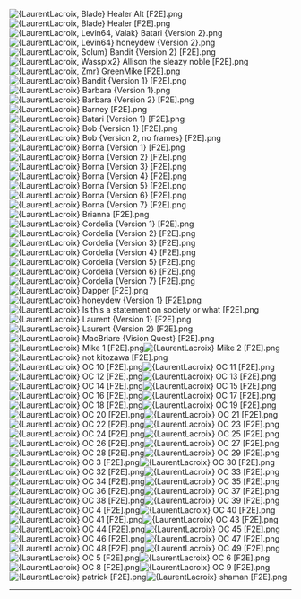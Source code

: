 ![{LaurentLacroix, Blade} Healer Alt [F2E].png](https://raw.githubusercontent.com/Klokinator/FE-Repo/main/Portrait%20Repository/Spriting%20Community%20OC's%20(Grouped%20by%20Artist)/LaurentLaicrox%20(All%20F2E)/%7BLaurentLacroix,%20Blade%7D%20Healer%20Alt%20%5BF2E%5D.png "{LaurentLacroix, Blade} Healer Alt [F2E].png")![{LaurentLacroix, Blade} Healer [F2E].png](https://raw.githubusercontent.com/Klokinator/FE-Repo/main/Portrait%20Repository/Spriting%20Community%20OC's%20(Grouped%20by%20Artist)/LaurentLaicrox%20(All%20F2E)/%7BLaurentLacroix,%20Blade%7D%20Healer%20%5BF2E%5D.png "{LaurentLacroix, Blade} Healer [F2E].png")![{LaurentLacroix, Levin64, Valak} Batari {Version 2}.png](https://raw.githubusercontent.com/Klokinator/FE-Repo/main/Portrait%20Repository/Spriting%20Community%20OC's%20(Grouped%20by%20Artist)/LaurentLaicrox%20(All%20F2E)/%7BLaurentLacroix,%20Levin64,%20Valak%7D%20Batari%20(Version%202).png "{LaurentLacroix, Levin64, Valak} Batari {Version 2}.png")![{LaurentLacroix, Levin64} honeydew {Version 2}.png](https://raw.githubusercontent.com/Klokinator/FE-Repo/main/Portrait%20Repository/Spriting%20Community%20OC's%20(Grouped%20by%20Artist)/LaurentLaicrox%20(All%20F2E)/%7BLaurentLacroix,%20Levin64%7D%20honeydew%20(Version%202).png "{LaurentLacroix, Levin64} honeydew {Version 2}.png")![{LaurentLacroix, Solum} Bandit {Version 2} [F2E].png](https://raw.githubusercontent.com/Klokinator/FE-Repo/main/Portrait%20Repository/Spriting%20Community%20OC's%20(Grouped%20by%20Artist)/LaurentLaicrox%20(All%20F2E)/%7BLaurentLacroix,%20Solum%7D%20Bandit%20(Version%202)%20%5BF2E%5D.png "{LaurentLacroix, Solum} Bandit {Version 2} [F2E].png")![{LaurentLacroix, Wasspix2} Allison the sleazy noble [F2E].png](https://raw.githubusercontent.com/Klokinator/FE-Repo/main/Portrait%20Repository/Spriting%20Community%20OC's%20(Grouped%20by%20Artist)/LaurentLaicrox%20(All%20F2E)/%7BLaurentLacroix,%20Wasspix2%7D%20Allison%20the%20sleazy%20noble%20%5BF2E%5D.png "{LaurentLacroix, Wasspix2} Allison the sleazy noble [F2E].png")![{LaurentLacroix, Zmr} GreenMike [F2E].png](https://raw.githubusercontent.com/Klokinator/FE-Repo/main/Portrait%20Repository/Spriting%20Community%20OC's%20(Grouped%20by%20Artist)/LaurentLaicrox%20(All%20F2E)/%7BLaurentLacroix,%20Zmr%7D%20GreenMike%20%5BF2E%5D.png "{LaurentLacroix, Zmr} GreenMike [F2E].png")![{LaurentLacroix} Bandit {Version 1} [F2E].png](https://raw.githubusercontent.com/Klokinator/FE-Repo/main/Portrait%20Repository/Spriting%20Community%20OC's%20(Grouped%20by%20Artist)/LaurentLaicrox%20(All%20F2E)/%7BLaurentLacroix%7D%20Bandit%20(Version%201)%20%5BF2E%5D.png "{LaurentLacroix} Bandit {Version 1} [F2E].png")![{LaurentLacroix} Barbara {Version 1}.png](https://raw.githubusercontent.com/Klokinator/FE-Repo/main/Portrait%20Repository/Spriting%20Community%20OC's%20(Grouped%20by%20Artist)/LaurentLaicrox%20(All%20F2E)/%7BLaurentLacroix%7D%20Barbara%20(Version%201).png "{LaurentLacroix} Barbara {Version 1}.png")![{LaurentLacroix} Barbara {Version 2} [F2E].png](https://raw.githubusercontent.com/Klokinator/FE-Repo/main/Portrait%20Repository/Spriting%20Community%20OC's%20(Grouped%20by%20Artist)/LaurentLaicrox%20(All%20F2E)/%7BLaurentLacroix%7D%20Barbara%20(Version%202)%20%5BF2E%5D.png "{LaurentLacroix} Barbara {Version 2} [F2E].png")![{LaurentLacroix} Barney [F2E].png](https://raw.githubusercontent.com/Klokinator/FE-Repo/main/Portrait%20Repository/Spriting%20Community%20OC's%20(Grouped%20by%20Artist)/LaurentLaicrox%20(All%20F2E)/%7BLaurentLacroix%7D%20Barney%20%5BF2E%5D.png "{LaurentLacroix} Barney [F2E].png")![{LaurentLacroix} Batari {Version 1} [F2E].png](https://raw.githubusercontent.com/Klokinator/FE-Repo/main/Portrait%20Repository/Spriting%20Community%20OC's%20(Grouped%20by%20Artist)/LaurentLaicrox%20(All%20F2E)/%7BLaurentLacroix%7D%20Batari%20(Version%201)%20%5BF2E%5D.png "{LaurentLacroix} Batari {Version 1} [F2E].png")![{LaurentLacroix} Bob {Version 1} [F2E].png](https://raw.githubusercontent.com/Klokinator/FE-Repo/main/Portrait%20Repository/Spriting%20Community%20OC's%20(Grouped%20by%20Artist)/LaurentLaicrox%20(All%20F2E)/%7BLaurentLacroix%7D%20Bob%20(Version%201)%20%5BF2E%5D.png "{LaurentLacroix} Bob {Version 1} [F2E].png")![{LaurentLacroix} Bob {Version 2, no frames} [F2E].png](https://raw.githubusercontent.com/Klokinator/FE-Repo/main/Portrait%20Repository/Spriting%20Community%20OC's%20(Grouped%20by%20Artist)/LaurentLaicrox%20(All%20F2E)/%7BLaurentLacroix%7D%20Bob%20(Version%202,%20no%20frames)%20%5BF2E%5D.png "{LaurentLacroix} Bob {Version 2, no frames} [F2E].png")![{LaurentLacroix} Borna {Version 1} [F2E].png](https://raw.githubusercontent.com/Klokinator/FE-Repo/main/Portrait%20Repository/Spriting%20Community%20OC's%20(Grouped%20by%20Artist)/LaurentLaicrox%20(All%20F2E)/%7BLaurentLacroix%7D%20Borna%20(Version%201)%20%5BF2E%5D.png "{LaurentLacroix} Borna {Version 1} [F2E].png")![{LaurentLacroix} Borna {Version 2} [F2E].png](https://raw.githubusercontent.com/Klokinator/FE-Repo/main/Portrait%20Repository/Spriting%20Community%20OC's%20(Grouped%20by%20Artist)/LaurentLaicrox%20(All%20F2E)/%7BLaurentLacroix%7D%20Borna%20(Version%202)%20%5BF2E%5D.png "{LaurentLacroix} Borna {Version 2} [F2E].png")![{LaurentLacroix} Borna {Version 3} [F2E].png](https://raw.githubusercontent.com/Klokinator/FE-Repo/main/Portrait%20Repository/Spriting%20Community%20OC's%20(Grouped%20by%20Artist)/LaurentLaicrox%20(All%20F2E)/%7BLaurentLacroix%7D%20Borna%20(Version%203)%20%5BF2E%5D.png "{LaurentLacroix} Borna {Version 3} [F2E].png")![{LaurentLacroix} Borna {Version 4} [F2E].png](https://raw.githubusercontent.com/Klokinator/FE-Repo/main/Portrait%20Repository/Spriting%20Community%20OC's%20(Grouped%20by%20Artist)/LaurentLaicrox%20(All%20F2E)/%7BLaurentLacroix%7D%20Borna%20(Version%204)%20%5BF2E%5D.png "{LaurentLacroix} Borna {Version 4} [F2E].png")![{LaurentLacroix} Borna {Version 5} [F2E].png](https://raw.githubusercontent.com/Klokinator/FE-Repo/main/Portrait%20Repository/Spriting%20Community%20OC's%20(Grouped%20by%20Artist)/LaurentLaicrox%20(All%20F2E)/%7BLaurentLacroix%7D%20Borna%20(Version%205)%20%5BF2E%5D.png "{LaurentLacroix} Borna {Version 5} [F2E].png")![{LaurentLacroix} Borna {Version 6} [F2E].png](https://raw.githubusercontent.com/Klokinator/FE-Repo/main/Portrait%20Repository/Spriting%20Community%20OC's%20(Grouped%20by%20Artist)/LaurentLaicrox%20(All%20F2E)/%7BLaurentLacroix%7D%20Borna%20(Version%206)%20%5BF2E%5D.png "{LaurentLacroix} Borna {Version 6} [F2E].png")![{LaurentLacroix} Borna {Version 7} [F2E].png](https://raw.githubusercontent.com/Klokinator/FE-Repo/main/Portrait%20Repository/Spriting%20Community%20OC's%20(Grouped%20by%20Artist)/LaurentLaicrox%20(All%20F2E)/%7BLaurentLacroix%7D%20Borna%20(Version%207)%20%5BF2E%5D.png "{LaurentLacroix} Borna {Version 7} [F2E].png")![{LaurentLacroix} Brianna [F2E].png](https://raw.githubusercontent.com/Klokinator/FE-Repo/main/Portrait%20Repository/Spriting%20Community%20OC's%20(Grouped%20by%20Artist)/LaurentLaicrox%20(All%20F2E)/%7BLaurentLacroix%7D%20Brianna%20%5BF2E%5D.png "{LaurentLacroix} Brianna [F2E].png")![{LaurentLacroix} Cordelia {Version 1} [F2E].png](https://raw.githubusercontent.com/Klokinator/FE-Repo/main/Portrait%20Repository/Spriting%20Community%20OC's%20(Grouped%20by%20Artist)/LaurentLaicrox%20(All%20F2E)/%7BLaurentLacroix%7D%20Cordelia%20(Version%201)%20%5BF2E%5D.png "{LaurentLacroix} Cordelia {Version 1} [F2E].png")![{LaurentLacroix} Cordelia {Version 2} [F2E].png](https://raw.githubusercontent.com/Klokinator/FE-Repo/main/Portrait%20Repository/Spriting%20Community%20OC's%20(Grouped%20by%20Artist)/LaurentLaicrox%20(All%20F2E)/%7BLaurentLacroix%7D%20Cordelia%20(Version%202)%20%5BF2E%5D.png "{LaurentLacroix} Cordelia {Version 2} [F2E].png")![{LaurentLacroix} Cordelia {Version 3} [F2E].png](https://raw.githubusercontent.com/Klokinator/FE-Repo/main/Portrait%20Repository/Spriting%20Community%20OC's%20(Grouped%20by%20Artist)/LaurentLaicrox%20(All%20F2E)/%7BLaurentLacroix%7D%20Cordelia%20(Version%203)%20%5BF2E%5D.png "{LaurentLacroix} Cordelia {Version 3} [F2E].png")![{LaurentLacroix} Cordelia {Version 4} [F2E].png](https://raw.githubusercontent.com/Klokinator/FE-Repo/main/Portrait%20Repository/Spriting%20Community%20OC's%20(Grouped%20by%20Artist)/LaurentLaicrox%20(All%20F2E)/%7BLaurentLacroix%7D%20Cordelia%20(Version%204)%20%5BF2E%5D.png "{LaurentLacroix} Cordelia {Version 4} [F2E].png")![{LaurentLacroix} Cordelia {Version 5} [F2E].png](https://raw.githubusercontent.com/Klokinator/FE-Repo/main/Portrait%20Repository/Spriting%20Community%20OC's%20(Grouped%20by%20Artist)/LaurentLaicrox%20(All%20F2E)/%7BLaurentLacroix%7D%20Cordelia%20(Version%205)%20%5BF2E%5D.png "{LaurentLacroix} Cordelia {Version 5} [F2E].png")![{LaurentLacroix} Cordelia {Version 6} [F2E].png](https://raw.githubusercontent.com/Klokinator/FE-Repo/main/Portrait%20Repository/Spriting%20Community%20OC's%20(Grouped%20by%20Artist)/LaurentLaicrox%20(All%20F2E)/%7BLaurentLacroix%7D%20Cordelia%20(Version%206)%20%5BF2E%5D.png "{LaurentLacroix} Cordelia {Version 6} [F2E].png")![{LaurentLacroix} Cordelia {Version 7} [F2E].png](https://raw.githubusercontent.com/Klokinator/FE-Repo/main/Portrait%20Repository/Spriting%20Community%20OC's%20(Grouped%20by%20Artist)/LaurentLaicrox%20(All%20F2E)/%7BLaurentLacroix%7D%20Cordelia%20(Version%207)%20%5BF2E%5D.png "{LaurentLacroix} Cordelia {Version 7} [F2E].png")![{LaurentLacroix} Dapper [F2E].png](https://raw.githubusercontent.com/Klokinator/FE-Repo/main/Portrait%20Repository/Spriting%20Community%20OC's%20(Grouped%20by%20Artist)/LaurentLaicrox%20(All%20F2E)/%7BLaurentLacroix%7D%20Dapper%20%5BF2E%5D.png "{LaurentLacroix} Dapper [F2E].png")![{LaurentLacroix} honeydew {Version 1} [F2E].png](https://raw.githubusercontent.com/Klokinator/FE-Repo/main/Portrait%20Repository/Spriting%20Community%20OC's%20(Grouped%20by%20Artist)/LaurentLaicrox%20(All%20F2E)/%7BLaurentLacroix%7D%20honeydew%20(Version%201)%20%5BF2E%5D.png "{LaurentLacroix} honeydew {Version 1} [F2E].png")![{LaurentLacroix} Is this a statement on society or what [F2E].png](https://raw.githubusercontent.com/Klokinator/FE-Repo/main/Portrait%20Repository/Spriting%20Community%20OC's%20(Grouped%20by%20Artist)/LaurentLaicrox%20(All%20F2E)/%7BLaurentLacroix%7D%20Is%20this%20a%20statement%20on%20society%20or%20what%20%5BF2E%5D.png "{LaurentLacroix} Is this a statement on society or what [F2E].png")![{LaurentLacroix} Laurent {Version 1} [F2E].png](https://raw.githubusercontent.com/Klokinator/FE-Repo/main/Portrait%20Repository/Spriting%20Community%20OC's%20(Grouped%20by%20Artist)/LaurentLaicrox%20(All%20F2E)/%7BLaurentLacroix%7D%20Laurent%20(Version%201)%20%5BF2E%5D.png "{LaurentLacroix} Laurent {Version 1} [F2E].png")![{LaurentLacroix} Laurent {Version 2} [F2E].png](https://raw.githubusercontent.com/Klokinator/FE-Repo/main/Portrait%20Repository/Spriting%20Community%20OC's%20(Grouped%20by%20Artist)/LaurentLaicrox%20(All%20F2E)/%7BLaurentLacroix%7D%20Laurent%20(Version%202)%20%5BF2E%5D.png "{LaurentLacroix} Laurent {Version 2} [F2E].png")![{LaurentLacroix} MacBriare {Vision Quest} [F2E].png](https://raw.githubusercontent.com/Klokinator/FE-Repo/main/Portrait%20Repository/Spriting%20Community%20OC's%20(Grouped%20by%20Artist)/LaurentLaicrox%20(All%20F2E)/%7BLaurentLacroix%7D%20MacBriare%20(Vision%20Quest)%20%5BF2E%5D.png "{LaurentLacroix} MacBriare {Vision Quest} [F2E].png")![{LaurentLacroix} Mike 1 [F2E].png](https://raw.githubusercontent.com/Klokinator/FE-Repo/main/Portrait%20Repository/Spriting%20Community%20OC's%20(Grouped%20by%20Artist)/LaurentLaicrox%20(All%20F2E)/%7BLaurentLacroix%7D%20Mike%201%20%5BF2E%5D.png "{LaurentLacroix} Mike 1 [F2E].png")![{LaurentLacroix} Mike 2 [F2E].png](https://raw.githubusercontent.com/Klokinator/FE-Repo/main/Portrait%20Repository/Spriting%20Community%20OC's%20(Grouped%20by%20Artist)/LaurentLaicrox%20(All%20F2E)/%7BLaurentLacroix%7D%20Mike%202%20%5BF2E%5D.png "{LaurentLacroix} Mike 2 [F2E].png")![{LaurentLacroix} not kitozawa [F2E].png](https://raw.githubusercontent.com/Klokinator/FE-Repo/main/Portrait%20Repository/Spriting%20Community%20OC's%20(Grouped%20by%20Artist)/LaurentLaicrox%20(All%20F2E)/%7BLaurentLacroix%7D%20not%20kitozawa%20%5BF2E%5D.png "{LaurentLacroix} not kitozawa [F2E].png")![{LaurentLacroix} OC 10 [F2E].png](https://raw.githubusercontent.com/Klokinator/FE-Repo/main/Portrait%20Repository/Spriting%20Community%20OC's%20(Grouped%20by%20Artist)/LaurentLaicrox%20(All%20F2E)/%7BLaurentLacroix%7D%20OC%2010%20%5BF2E%5D.png "{LaurentLacroix} OC 10 [F2E].png")![{LaurentLacroix} OC 11 [F2E].png](https://raw.githubusercontent.com/Klokinator/FE-Repo/main/Portrait%20Repository/Spriting%20Community%20OC's%20(Grouped%20by%20Artist)/LaurentLaicrox%20(All%20F2E)/%7BLaurentLacroix%7D%20OC%2011%20%5BF2E%5D.png "{LaurentLacroix} OC 11 [F2E].png")![{LaurentLacroix} OC 12 [F2E].png](https://raw.githubusercontent.com/Klokinator/FE-Repo/main/Portrait%20Repository/Spriting%20Community%20OC's%20(Grouped%20by%20Artist)/LaurentLaicrox%20(All%20F2E)/%7BLaurentLacroix%7D%20OC%2012%20%5BF2E%5D.png "{LaurentLacroix} OC 12 [F2E].png")![{LaurentLacroix} OC 13 [F2E].png](https://raw.githubusercontent.com/Klokinator/FE-Repo/main/Portrait%20Repository/Spriting%20Community%20OC's%20(Grouped%20by%20Artist)/LaurentLaicrox%20(All%20F2E)/%7BLaurentLacroix%7D%20OC%2013%20%5BF2E%5D.png "{LaurentLacroix} OC 13 [F2E].png")![{LaurentLacroix} OC 14 [F2E].png](https://raw.githubusercontent.com/Klokinator/FE-Repo/main/Portrait%20Repository/Spriting%20Community%20OC's%20(Grouped%20by%20Artist)/LaurentLaicrox%20(All%20F2E)/%7BLaurentLacroix%7D%20OC%2014%20%5BF2E%5D.png "{LaurentLacroix} OC 14 [F2E].png")![{LaurentLacroix} OC 15 [F2E].png](https://raw.githubusercontent.com/Klokinator/FE-Repo/main/Portrait%20Repository/Spriting%20Community%20OC's%20(Grouped%20by%20Artist)/LaurentLaicrox%20(All%20F2E)/%7BLaurentLacroix%7D%20OC%2015%20%5BF2E%5D.png "{LaurentLacroix} OC 15 [F2E].png")![{LaurentLacroix} OC 16 [F2E].png](https://raw.githubusercontent.com/Klokinator/FE-Repo/main/Portrait%20Repository/Spriting%20Community%20OC's%20(Grouped%20by%20Artist)/LaurentLaicrox%20(All%20F2E)/%7BLaurentLacroix%7D%20OC%2016%20%5BF2E%5D.png "{LaurentLacroix} OC 16 [F2E].png")![{LaurentLacroix} OC 17 [F2E].png](https://raw.githubusercontent.com/Klokinator/FE-Repo/main/Portrait%20Repository/Spriting%20Community%20OC's%20(Grouped%20by%20Artist)/LaurentLaicrox%20(All%20F2E)/%7BLaurentLacroix%7D%20OC%2017%20%5BF2E%5D.png "{LaurentLacroix} OC 17 [F2E].png")![{LaurentLacroix} OC 18 [F2E].png](https://raw.githubusercontent.com/Klokinator/FE-Repo/main/Portrait%20Repository/Spriting%20Community%20OC's%20(Grouped%20by%20Artist)/LaurentLaicrox%20(All%20F2E)/%7BLaurentLacroix%7D%20OC%2018%20%5BF2E%5D.png "{LaurentLacroix} OC 18 [F2E].png")![{LaurentLacroix} OC 19 [F2E].png](https://raw.githubusercontent.com/Klokinator/FE-Repo/main/Portrait%20Repository/Spriting%20Community%20OC's%20(Grouped%20by%20Artist)/LaurentLaicrox%20(All%20F2E)/%7BLaurentLacroix%7D%20OC%2019%20%5BF2E%5D.png "{LaurentLacroix} OC 19 [F2E].png")![{LaurentLacroix} OC 20 [F2E].png](https://raw.githubusercontent.com/Klokinator/FE-Repo/main/Portrait%20Repository/Spriting%20Community%20OC's%20(Grouped%20by%20Artist)/LaurentLaicrox%20(All%20F2E)/%7BLaurentLacroix%7D%20OC%2020%20%5BF2E%5D.png "{LaurentLacroix} OC 20 [F2E].png")![{LaurentLacroix} OC 21 [F2E].png](https://raw.githubusercontent.com/Klokinator/FE-Repo/main/Portrait%20Repository/Spriting%20Community%20OC's%20(Grouped%20by%20Artist)/LaurentLaicrox%20(All%20F2E)/%7BLaurentLacroix%7D%20OC%2021%20%5BF2E%5D.png "{LaurentLacroix} OC 21 [F2E].png")![{LaurentLacroix} OC 22 [F2E].png](https://raw.githubusercontent.com/Klokinator/FE-Repo/main/Portrait%20Repository/Spriting%20Community%20OC's%20(Grouped%20by%20Artist)/LaurentLaicrox%20(All%20F2E)/%7BLaurentLacroix%7D%20OC%2022%20%5BF2E%5D.png "{LaurentLacroix} OC 22 [F2E].png")![{LaurentLacroix} OC 23 [F2E].png](https://raw.githubusercontent.com/Klokinator/FE-Repo/main/Portrait%20Repository/Spriting%20Community%20OC's%20(Grouped%20by%20Artist)/LaurentLaicrox%20(All%20F2E)/%7BLaurentLacroix%7D%20OC%2023%20%5BF2E%5D.png "{LaurentLacroix} OC 23 [F2E].png")![{LaurentLacroix} OC 24 [F2E].png](https://raw.githubusercontent.com/Klokinator/FE-Repo/main/Portrait%20Repository/Spriting%20Community%20OC's%20(Grouped%20by%20Artist)/LaurentLaicrox%20(All%20F2E)/%7BLaurentLacroix%7D%20OC%2024%20%5BF2E%5D.png "{LaurentLacroix} OC 24 [F2E].png")![{LaurentLacroix} OC 25 [F2E].png](https://raw.githubusercontent.com/Klokinator/FE-Repo/main/Portrait%20Repository/Spriting%20Community%20OC's%20(Grouped%20by%20Artist)/LaurentLaicrox%20(All%20F2E)/%7BLaurentLacroix%7D%20OC%2025%20%5BF2E%5D.png "{LaurentLacroix} OC 25 [F2E].png")![{LaurentLacroix} OC 26 [F2E].png](https://raw.githubusercontent.com/Klokinator/FE-Repo/main/Portrait%20Repository/Spriting%20Community%20OC's%20(Grouped%20by%20Artist)/LaurentLaicrox%20(All%20F2E)/%7BLaurentLacroix%7D%20OC%2026%20%5BF2E%5D.png "{LaurentLacroix} OC 26 [F2E].png")![{LaurentLacroix} OC 27 [F2E].png](https://raw.githubusercontent.com/Klokinator/FE-Repo/main/Portrait%20Repository/Spriting%20Community%20OC's%20(Grouped%20by%20Artist)/LaurentLaicrox%20(All%20F2E)/%7BLaurentLacroix%7D%20OC%2027%20%5BF2E%5D.png "{LaurentLacroix} OC 27 [F2E].png")![{LaurentLacroix} OC 28 [F2E].png](https://raw.githubusercontent.com/Klokinator/FE-Repo/main/Portrait%20Repository/Spriting%20Community%20OC's%20(Grouped%20by%20Artist)/LaurentLaicrox%20(All%20F2E)/%7BLaurentLacroix%7D%20OC%2028%20%5BF2E%5D.png "{LaurentLacroix} OC 28 [F2E].png")![{LaurentLacroix} OC 29 [F2E].png](https://raw.githubusercontent.com/Klokinator/FE-Repo/main/Portrait%20Repository/Spriting%20Community%20OC's%20(Grouped%20by%20Artist)/LaurentLaicrox%20(All%20F2E)/%7BLaurentLacroix%7D%20OC%2029%20%5BF2E%5D.png "{LaurentLacroix} OC 29 [F2E].png")![{LaurentLacroix} OC 3 [F2E].png](https://raw.githubusercontent.com/Klokinator/FE-Repo/main/Portrait%20Repository/Spriting%20Community%20OC's%20(Grouped%20by%20Artist)/LaurentLaicrox%20(All%20F2E)/%7BLaurentLacroix%7D%20OC%203%20%5BF2E%5D.png "{LaurentLacroix} OC 3 [F2E].png")![{LaurentLacroix} OC 30 [F2E].png](https://raw.githubusercontent.com/Klokinator/FE-Repo/main/Portrait%20Repository/Spriting%20Community%20OC's%20(Grouped%20by%20Artist)/LaurentLaicrox%20(All%20F2E)/%7BLaurentLacroix%7D%20OC%2030%20%5BF2E%5D.png "{LaurentLacroix} OC 30 [F2E].png")![{LaurentLacroix} OC 32 [F2E].png](https://raw.githubusercontent.com/Klokinator/FE-Repo/main/Portrait%20Repository/Spriting%20Community%20OC's%20(Grouped%20by%20Artist)/LaurentLaicrox%20(All%20F2E)/%7BLaurentLacroix%7D%20OC%2032%20%5BF2E%5D.png "{LaurentLacroix} OC 32 [F2E].png")![{LaurentLacroix} OC 33 [F2E].png](https://raw.githubusercontent.com/Klokinator/FE-Repo/main/Portrait%20Repository/Spriting%20Community%20OC's%20(Grouped%20by%20Artist)/LaurentLaicrox%20(All%20F2E)/%7BLaurentLacroix%7D%20OC%2033%20%5BF2E%5D.png "{LaurentLacroix} OC 33 [F2E].png")![{LaurentLacroix} OC 34 [F2E].png](https://raw.githubusercontent.com/Klokinator/FE-Repo/main/Portrait%20Repository/Spriting%20Community%20OC's%20(Grouped%20by%20Artist)/LaurentLaicrox%20(All%20F2E)/%7BLaurentLacroix%7D%20OC%2034%20%5BF2E%5D.png "{LaurentLacroix} OC 34 [F2E].png")![{LaurentLacroix} OC 35 [F2E].png](https://raw.githubusercontent.com/Klokinator/FE-Repo/main/Portrait%20Repository/Spriting%20Community%20OC's%20(Grouped%20by%20Artist)/LaurentLaicrox%20(All%20F2E)/%7BLaurentLacroix%7D%20OC%2035%20%5BF2E%5D.png "{LaurentLacroix} OC 35 [F2E].png")![{LaurentLacroix} OC 36 [F2E].png](https://raw.githubusercontent.com/Klokinator/FE-Repo/main/Portrait%20Repository/Spriting%20Community%20OC's%20(Grouped%20by%20Artist)/LaurentLaicrox%20(All%20F2E)/%7BLaurentLacroix%7D%20OC%2036%20%5BF2E%5D.png "{LaurentLacroix} OC 36 [F2E].png")![{LaurentLacroix} OC 37 [F2E].png](https://raw.githubusercontent.com/Klokinator/FE-Repo/main/Portrait%20Repository/Spriting%20Community%20OC's%20(Grouped%20by%20Artist)/LaurentLaicrox%20(All%20F2E)/%7BLaurentLacroix%7D%20OC%2037%20%5BF2E%5D.png "{LaurentLacroix} OC 37 [F2E].png")![{LaurentLacroix} OC 38 [F2E].png](https://raw.githubusercontent.com/Klokinator/FE-Repo/main/Portrait%20Repository/Spriting%20Community%20OC's%20(Grouped%20by%20Artist)/LaurentLaicrox%20(All%20F2E)/%7BLaurentLacroix%7D%20OC%2038%20%5BF2E%5D.png "{LaurentLacroix} OC 38 [F2E].png")![{LaurentLacroix} OC 39 [F2E].png](https://raw.githubusercontent.com/Klokinator/FE-Repo/main/Portrait%20Repository/Spriting%20Community%20OC's%20(Grouped%20by%20Artist)/LaurentLaicrox%20(All%20F2E)/%7BLaurentLacroix%7D%20OC%2039%20%5BF2E%5D.png "{LaurentLacroix} OC 39 [F2E].png")![{LaurentLacroix} OC 4 [F2E].png](https://raw.githubusercontent.com/Klokinator/FE-Repo/main/Portrait%20Repository/Spriting%20Community%20OC's%20(Grouped%20by%20Artist)/LaurentLaicrox%20(All%20F2E)/%7BLaurentLacroix%7D%20OC%204%20%5BF2E%5D.png "{LaurentLacroix} OC 4 [F2E].png")![{LaurentLacroix} OC 40 [F2E].png](https://raw.githubusercontent.com/Klokinator/FE-Repo/main/Portrait%20Repository/Spriting%20Community%20OC's%20(Grouped%20by%20Artist)/LaurentLaicrox%20(All%20F2E)/%7BLaurentLacroix%7D%20OC%2040%20%5BF2E%5D.png "{LaurentLacroix} OC 40 [F2E].png")![{LaurentLacroix} OC 41 [F2E].png](https://raw.githubusercontent.com/Klokinator/FE-Repo/main/Portrait%20Repository/Spriting%20Community%20OC's%20(Grouped%20by%20Artist)/LaurentLaicrox%20(All%20F2E)/%7BLaurentLacroix%7D%20OC%2041%20%5BF2E%5D.png "{LaurentLacroix} OC 41 [F2E].png")![{LaurentLacroix} OC 43 [F2E].png](https://raw.githubusercontent.com/Klokinator/FE-Repo/main/Portrait%20Repository/Spriting%20Community%20OC's%20(Grouped%20by%20Artist)/LaurentLaicrox%20(All%20F2E)/%7BLaurentLacroix%7D%20OC%2043%20%5BF2E%5D.png "{LaurentLacroix} OC 43 [F2E].png")![{LaurentLacroix} OC 44 [F2E].png](https://raw.githubusercontent.com/Klokinator/FE-Repo/main/Portrait%20Repository/Spriting%20Community%20OC's%20(Grouped%20by%20Artist)/LaurentLaicrox%20(All%20F2E)/%7BLaurentLacroix%7D%20OC%2044%20%5BF2E%5D.png "{LaurentLacroix} OC 44 [F2E].png")![{LaurentLacroix} OC 45 [F2E].png](https://raw.githubusercontent.com/Klokinator/FE-Repo/main/Portrait%20Repository/Spriting%20Community%20OC's%20(Grouped%20by%20Artist)/LaurentLaicrox%20(All%20F2E)/%7BLaurentLacroix%7D%20OC%2045%20%5BF2E%5D.png "{LaurentLacroix} OC 45 [F2E].png")![{LaurentLacroix} OC 46 [F2E].png](https://raw.githubusercontent.com/Klokinator/FE-Repo/main/Portrait%20Repository/Spriting%20Community%20OC's%20(Grouped%20by%20Artist)/LaurentLaicrox%20(All%20F2E)/%7BLaurentLacroix%7D%20OC%2046%20%5BF2E%5D.png "{LaurentLacroix} OC 46 [F2E].png")![{LaurentLacroix} OC 47 [F2E].png](https://raw.githubusercontent.com/Klokinator/FE-Repo/main/Portrait%20Repository/Spriting%20Community%20OC's%20(Grouped%20by%20Artist)/LaurentLaicrox%20(All%20F2E)/%7BLaurentLacroix%7D%20OC%2047%20%5BF2E%5D.png "{LaurentLacroix} OC 47 [F2E].png")![{LaurentLacroix} OC 48 [F2E].png](https://raw.githubusercontent.com/Klokinator/FE-Repo/main/Portrait%20Repository/Spriting%20Community%20OC's%20(Grouped%20by%20Artist)/LaurentLaicrox%20(All%20F2E)/%7BLaurentLacroix%7D%20OC%2048%20%5BF2E%5D.png "{LaurentLacroix} OC 48 [F2E].png")![{LaurentLacroix} OC 49 [F2E].png](https://raw.githubusercontent.com/Klokinator/FE-Repo/main/Portrait%20Repository/Spriting%20Community%20OC's%20(Grouped%20by%20Artist)/LaurentLaicrox%20(All%20F2E)/%7BLaurentLacroix%7D%20OC%2049%20%5BF2E%5D.png "{LaurentLacroix} OC 49 [F2E].png")![{LaurentLacroix} OC 5 [F2E].png](https://raw.githubusercontent.com/Klokinator/FE-Repo/main/Portrait%20Repository/Spriting%20Community%20OC's%20(Grouped%20by%20Artist)/LaurentLaicrox%20(All%20F2E)/%7BLaurentLacroix%7D%20OC%205%20%5BF2E%5D.png "{LaurentLacroix} OC 5 [F2E].png")![{LaurentLacroix} OC 6 [F2E].png](https://raw.githubusercontent.com/Klokinator/FE-Repo/main/Portrait%20Repository/Spriting%20Community%20OC's%20(Grouped%20by%20Artist)/LaurentLaicrox%20(All%20F2E)/%7BLaurentLacroix%7D%20OC%206%20%5BF2E%5D.png "{LaurentLacroix} OC 6 [F2E].png")![{LaurentLacroix} OC 8 [F2E].png](https://raw.githubusercontent.com/Klokinator/FE-Repo/main/Portrait%20Repository/Spriting%20Community%20OC's%20(Grouped%20by%20Artist)/LaurentLaicrox%20(All%20F2E)/%7BLaurentLacroix%7D%20OC%208%20%5BF2E%5D.png "{LaurentLacroix} OC 8 [F2E].png")![{LaurentLacroix} OC 9 [F2E].png](https://raw.githubusercontent.com/Klokinator/FE-Repo/main/Portrait%20Repository/Spriting%20Community%20OC's%20(Grouped%20by%20Artist)/LaurentLaicrox%20(All%20F2E)/%7BLaurentLacroix%7D%20OC%209%20%5BF2E%5D.png "{LaurentLacroix} OC 9 [F2E].png")![{LaurentLacroix} patrick [F2E].png](https://raw.githubusercontent.com/Klokinator/FE-Repo/main/Portrait%20Repository/Spriting%20Community%20OC's%20(Grouped%20by%20Artist)/LaurentLaicrox%20(All%20F2E)/%7BLaurentLacroix%7D%20patrick%20%5BF2E%5D.png "{LaurentLacroix} patrick [F2E].png")![{LaurentLacroix} shaman [F2E].png](https://raw.githubusercontent.com/Klokinator/FE-Repo/main/Portrait%20Repository/Spriting%20Community%20OC's%20(Grouped%20by%20Artist)/LaurentLaicrox%20(All%20F2E)/%7BLaurentLacroix%7D%20shaman%20%5BF2E%5D.png "{LaurentLacroix} shaman [F2E].png")



----

